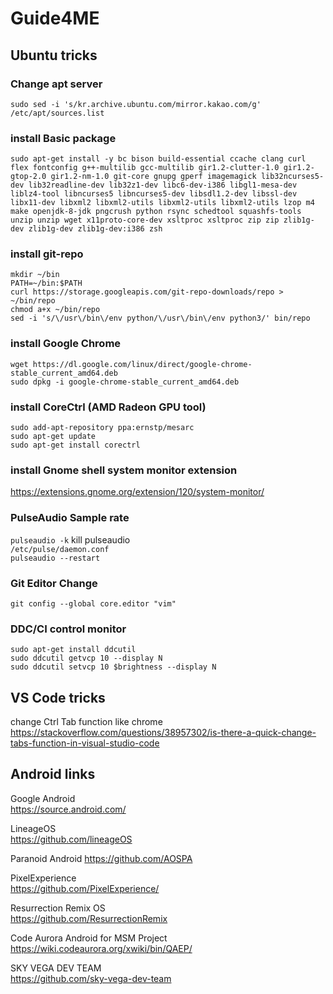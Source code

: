 # Guide4ME
## Ubuntu tricks
### Change apt server
`sudo sed -i 's/kr.archive.ubuntu.com/mirror.kakao.com/g' /etc/apt/sources.list`
### install Basic package
`sudo apt-get install -y bc bison build-essential ccache clang curl flex fontconfig g++-multilib gcc-multilib gir1.2-clutter-1.0 gir1.2-gtop-2.0 gir1.2-nm-1.0 git-core gnupg gperf imagemagick lib32ncurses5-dev lib32readline-dev lib32z1-dev libc6-dev-i386 libgl1-mesa-dev liblz4-tool libncurses5 libncurses5-dev libsdl1.2-dev libssl-dev libx11-dev libxml2 libxml2-utils libxml2-utils libxml2-utils lzop m4 make openjdk-8-jdk pngcrush python rsync schedtool squashfs-tools unzip unzip wget x11proto-core-dev xsltproc xsltproc zip zip zlib1g-dev zlib1g-dev zlib1g-dev:i386 zsh`
### install git-repo
`mkdir ~/bin`  
`PATH=~/bin:$PATH`  
`curl https://storage.googleapis.com/git-repo-downloads/repo > ~/bin/repo`  
`chmod a+x ~/bin/repo`  
`sed -i 's/\/usr\/bin\/env python/\/usr\/bin\/env python3/' bin/repo`
### install Google Chrome
`wget https://dl.google.com/linux/direct/google-chrome-stable_current_amd64.deb`  
`sudo dpkg -i google-chrome-stable_current_amd64.deb`
### install CoreCtrl (AMD Radeon GPU tool)
`sudo add-apt-repository ppa:ernstp/mesarc`  
`sudo apt-get update`  
`sudo apt-get install corectrl`
### install Gnome shell system monitor extension
https://extensions.gnome.org/extension/120/system-monitor/  

### PulseAudio Sample rate 
`pulseaudio -k` kill pulseaudio  
`/etc/pulse/daemon.conf`  
`pulseaudio --restart`  
  
### Git Editor Change
`git config --global core.editor "vim"`  

### DDC/CI control monitor  
`sudo apt-get install ddcutil`  
`sudo ddcutil getvcp 10 --display N`  
`sudo ddcutil setvcp 10 $brightness --display N`  

## VS Code tricks
change Ctrl Tab function like chrome  
https://stackoverflow.com/questions/38957302/is-there-a-quick-change-tabs-function-in-visual-studio-code

## Android links
Google Android  
https://source.android.com/

LineageOS  
https://github.com/lineageOS

Paranoid Android
https://github.com/AOSPA

PixelExperience  
https://github.com/PixelExperience/

Resurrection Remix OS  
https://github.com/ResurrectionRemix

Code Aurora Android for MSM Project  
https://wiki.codeaurora.org/xwiki/bin/QAEP/

SKY VEGA DEV TEAM  
https://github.com/sky-vega-dev-team

